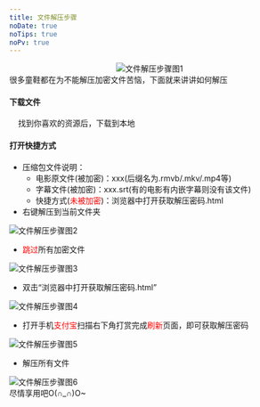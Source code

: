 ```yaml
---
title: 文件解压步骤
noDate: true
noTips: true
noPv: true
---
```

<div align=center>
    <img src="/assets/images/unpack/1.jpg" alt="文件解压步骤图1">
</div>
很多童鞋都在为不能解压加密文件苦恼，下面就来讲讲如何解压

#### 下载文件
&nbsp;&nbsp;&nbsp;&nbsp;找到你喜欢的资源后，下载到本地

#### 打开快捷方式 
* 压缩包文件说明：
  * 电影原文件(被加密)：xxx(后缀名为.rmvb/.mkv/.mp4等)
  * 字幕文件(被加密)：xxx.srt(有的电影有内嵌字幕则没有该文件)
  * 快捷方式(<span style="color: red">未被加密</span>)：浏览器中打开获取解压密码.html
* 右键解压到当前文件夹

<img src="/assets/images/unpack/2.jpg" alt="文件解压步骤图2">

* <span style="color: red">跳过</span>所有加密文件

<img src="/assets/images/unpack/3.jpg" alt="文件解压步骤图3">

* 双击“浏览器中打开获取解压密码.html”

<img src="/assets/images/unpack/4.jpg" alt="文件解压步骤图4">

* 打开手机<span style="color: red">支付宝</span>扫描右下角打赏完成<span style="color: red">刷新</span>页面，即可获取解压密码

<img src="/assets/images/unpack/5.jpg" alt="文件解压步骤图5">

* 解压所有文件

<img src="/assets/images/unpack/6.jpg" alt="文件解压步骤图6">

<br>
尽情享用吧O(∩_∩)O~